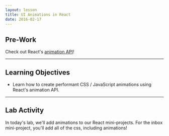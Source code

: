 ```yaml
---
layout: lesson
title: UI Animations in React
date: 2016-02-17
---
```


## Pre-Work

Check out React's [animation API](https://facebook.github.io/react/docs/animation.html)!

---

## Learning Objectives

- Learn how to create performant CSS / JavaScript animations using React's animation API.

---

## Lab Activity

In today's lab, we'll add animations to our React mini-projects. For the inbox mini-project, you'll add all of the css, including animations!
